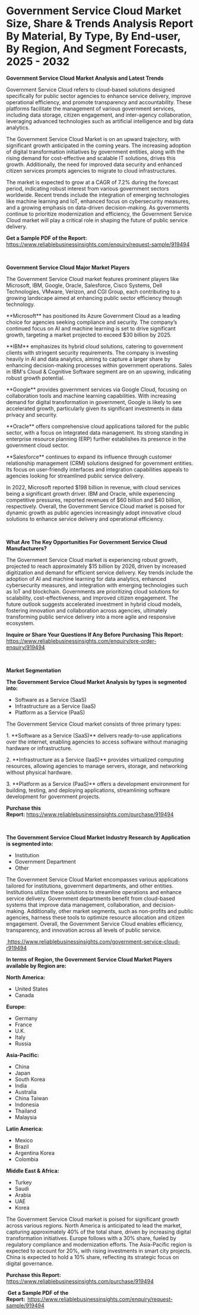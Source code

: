 <p><h1>Government Service Cloud Market Size, Share & Trends Analysis Report By Material, By Type, By End-user, By Region, And Segment Forecasts, 2025 - 2032</h1></p><p><strong>Government Service Cloud Market Analysis and Latest Trends</strong></p>
<p><p>Government Service Cloud refers to cloud-based solutions designed specifically for public sector agencies to enhance service delivery, improve operational efficiency, and promote transparency and accountability. These platforms facilitate the management of various government services, including data storage, citizen engagement, and inter-agency collaboration, leveraging advanced technologies such as artificial intelligence and big data analytics.</p><p>The Government Service Cloud Market is on an upward trajectory, with significant growth anticipated in the coming years. The increasing adoption of digital transformation initiatives by government entities, along with the rising demand for cost-effective and scalable IT solutions, drives this growth. Additionally, the need for improved data security and enhanced citizen services prompts agencies to migrate to cloud infrastructures.</p><p>The market is expected to grow at a CAGR of 7.2% during the forecast period, indicating robust interest from various government sectors worldwide. Recent trends include the integration of emerging technologies like machine learning and IoT, enhanced focus on cybersecurity measures, and a growing emphasis on data-driven decision-making. As governments continue to prioritize modernization and efficiency, the Government Service Cloud market will play a critical role in shaping the future of public service delivery.</p></p>
<p><strong>Get a Sample PDF of the Report:&nbsp;</strong> <a href="https://www.reliablebusinessinsights.com/enquiry/request-sample/919494?utm_campaign=2265&utm_medium=2&utm_source=Github&utm_content=ia&utm_term=18042025&utm_id=government-service-cloud">https://www.reliablebusinessinsights.com/enquiry/request-sample/919494</a></p>
<p>&nbsp;</p>
<p><strong>Government Service Cloud Major Market Players</strong></p>
<p><p>The Government Service Cloud market features prominent players like Microsoft, IBM, Google, Oracle, Salesforce, Cisco Systems, Dell Technologies, VMware, Verizon, and CGI Group, each contributing to a growing landscape aimed at enhancing public sector efficiency through technology.</p><p>**Microsoft** has positioned its Azure Government Cloud as a leading choice for agencies seeking compliance and security. The company’s continued focus on AI and machine learning is set to drive significant growth, targeting a market projected to exceed $30 billion by 2025.</p><p>**IBM** emphasizes its hybrid cloud solutions, catering to government clients with stringent security requirements. The company is investing heavily in AI and data analytics, aiming to capture a larger share by enhancing decision-making processes within government operations. Sales in IBM's Cloud & Cognitive Software segment are on an upswing, indicating robust growth potential.</p><p>**Google** provides government services via Google Cloud, focusing on collaboration tools and machine learning capabilities. With increasing demand for digital transformation in government, Google is likely to see accelerated growth, particularly given its significant investments in data privacy and security.</p><p>**Oracle** offers comprehensive cloud applications tailored for the public sector, with a focus on integrated data management. Its strong standing in enterprise resource planning (ERP) further establishes its presence in the government cloud sector.</p><p>**Salesforce** continues to expand its influence through customer relationship management (CRM) solutions designed for government entities. Its focus on user-friendly interfaces and integration capabilities appeals to agencies looking for streamlined public service delivery.</p><p>In 2022, Microsoft reported $198 billion in revenue, with cloud services being a significant growth driver. IBM and Oracle, while experiencing competitive pressures, reported revenues of $60 billion and $40 billion, respectively. Overall, the Government Service Cloud market is poised for dynamic growth as public agencies increasingly adopt innovative cloud solutions to enhance service delivery and operational efficiency.</p></p>
<p>&nbsp;</p>
<p><strong>What Are The Key Opportunities For Government Service Cloud Manufacturers?</strong></p>
<p><p>The Government Service Cloud market is experiencing robust growth, projected to reach approximately $15 billion by 2026, driven by increased digitization and demand for efficient service delivery. Key trends include the adoption of AI and machine learning for data analytics, enhanced cybersecurity measures, and integration with emerging technologies such as IoT and blockchain. Governments are prioritizing cloud solutions for scalability, cost-effectiveness, and improved citizen engagement. The future outlook suggests accelerated investment in hybrid cloud models, fostering innovation and collaboration across agencies, ultimately transforming public service delivery into a more agile and responsive ecosystem.</p></p>
<p><strong>Inquire or Share Your Questions If Any Before Purchasing This Report:</strong> <a href="https://www.reliablebusinessinsights.com/enquiry/pre-order-enquiry/919494?utm_campaign=2265&utm_medium=2&utm_source=Github&utm_content=ia&utm_term=18042025&utm_id=government-service-cloud">https://www.reliablebusinessinsights.com/enquiry/pre-order-enquiry/919494</a></p>
<p>&nbsp;</p>
<p><strong>Market Segmentation</strong></p>
<p><strong>The Government Service Cloud Market Analysis by types is segmented into:</strong></p>
<p><ul><li>Software as a Service (SaaS)</li><li>Infrastructure as a Service (IaaS)</li><li>Platform as a Service (PaaS)</li></ul></p>
<p><p>The Government Service Cloud market consists of three primary types: </p><p>1. **Software as a Service (SaaS)** delivers ready-to-use applications over the internet, enabling agencies to access software without managing hardware or infrastructure. </p><p>2. **Infrastructure as a Service (IaaS)** provides virtualized computing resources, allowing agencies to manage servers, storage, and networking without physical hardware. </p><p>3. **Platform as a Service (PaaS)** offers a development environment for building, testing, and deploying applications, streamlining software development for government projects.</p></p>
<p><strong>Purchase this Report:&nbsp;</strong><a href="https://www.reliablebusinessinsights.com/purchase/919494?utm_campaign=2265&utm_medium=2&utm_source=Github&utm_content=ia&utm_term=18042025&utm_id=government-service-cloud">https://www.reliablebusinessinsights.com/purchase/919494</a></p>
<p>&nbsp;</p>
<p><strong>The Government Service Cloud Market Industry Research by Application is segmented into:</strong></p>
<p><ul><li>Institution</li><li>Government Department</li><li>Other</li></ul></p>
<p><p>The Government Service Cloud Market encompasses various applications tailored for institutions, government departments, and other entities. Institutions utilize these solutions to streamline operations and enhance service delivery. Government departments benefit from cloud-based systems that improve data management, collaboration, and decision-making. Additionally, other market segments, such as non-profits and public agencies, harness these tools to optimize resource allocation and citizen engagement. Overall, the Government Service Cloud enables efficiency, transparency, and innovation across all levels of public service.</p></p>
<p><a href="https://www.reliablebusinessinsights.com/government-service-cloud-r919494?utm_campaign=2265&utm_medium=2&utm_source=Github&utm_content=ia&utm_term=18042025&utm_id=government-service-cloud">&nbsp;https://www.reliablebusinessinsights.com/government-service-cloud-r919494</a></p>
<p><strong>In terms of Region, the Government Service Cloud Market Players available by Region are:</strong></p>
<p>
    <p> <strong> North America: </strong>
        <ul>
            <li>United States</li>
            <li>Canada</li>
        </ul>
        </p> 
    <p> <strong> Europe: </strong>
        <ul>
            <li>Germany</li>
            <li>France</li>
            <li>U.K.</li>
            <li>Italy</li>
            <li>Russia</li>
        </ul>
        </p> 
    <p> <strong> Asia-Pacific: </strong>
        <ul>
            <li>China</li>
            <li>Japan</li>
            <li>South Korea</li>
            <li>India</li>
            <li>Australia</li>
            <li>China Taiwan</li>
            <li>Indonesia</li>
            <li>Thailand</li>
            <li>Malaysia</li>
        </ul>
        </p> 
    <p> <strong> Latin America: </strong>
        <ul>
            <li>Mexico</li>
            <li>Brazil</li>
            <li>Argentina Korea</li>
            <li>Colombia</li>
        </ul>
        </p> 
    <p> <strong> Middle East & Africa: </strong>
        <ul>
            <li>Turkey</li>
            <li>Saudi</li>
            <li>Arabia</li>
            <li>UAE</li>
            <li>Korea</li>
        </ul>
    </p>
    </p>
<p><p>The Government Service Cloud market is poised for significant growth across various regions. North America is anticipated to lead the market, capturing approximately 40% of the total share, driven by increasing digital transformation initiatives. Europe follows with a 30% share, fueled by regulatory compliance and modernization efforts. The Asia-Pacific region is expected to account for 20%, with rising investments in smart city projects. China is expected to hold a 10% share, reflecting its strategic focus on digital governance.</p></p>
<p><strong>Purchase this Report: </strong><a href="https://www.reliablebusinessinsights.com/purchase/919494?utm_campaign=2265&utm_medium=2&utm_source=Github&utm_content=ia&utm_term=18042025&utm_id=government-service-cloud">https://www.reliablebusinessinsights.com/purchase/919494</a></p>
<p>&nbsp;<strong>Get a Sample PDF of the Report:&nbsp;&nbsp;</strong><a href="https://www.reliablebusinessinsights.com/enquiry/request-sample/919494?utm_campaign=2265&utm_medium=2&utm_source=Github&utm_content=ia&utm_term=18042025&utm_id=government-service-cloud">https://www.reliablebusinessinsights.com/enquiry/request-sample/919494</a></p>
<p><strong></strong></p>
<p><p></p><p></p><p></p></p>